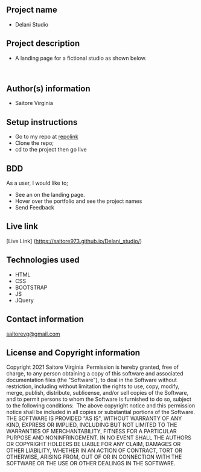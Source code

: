 ## Project name
- Delani Studio
​
## Project description
- A landing page for a fictional studio as shown below.
  
​
## Author(s) information
- Saitore Virginia
  
## Setup instructions
- Go to my repo at [repolink](https://github.com/Saitore973/Delani_studio.git)
- Clone the repo;
- cd to the project then go live
​
## BDD
  As a user, I would like to;
​
  - See an on the landing page. 
  - Hover over the portfolio and see the project names
  - Send Feedback
  
## Live link
[Live Link] (https://saitore973.github.io/Delani_studio/)
  
## Technologies used
  - HTML
  - CSS
  - BOOTSTRAP
  - JS
  - JQuery
  
## Contact information
  saitorevg@gmail.com
  
## License and Copyright information
  Copyright 2021 Saitore Virginia
​
  Permission is hereby granted, free of charge, to any person obtaining a copy of this software and associated documentation files (the "Software"), to deal in the Software without restriction, including without limitation the rights to use, copy, modify, merge, publish, distribute, sublicense, and/or sell copies of the Software, and to permit persons to whom the Software is furnished to do so, subject to the following conditions:
​
  The above copyright notice and this permission notice shall be included in all copies or substantial portions of the Software.
​
  THE SOFTWARE IS PROVIDED "AS IS", WITHOUT WARRANTY OF ANY KIND, EXPRESS OR IMPLIED, INCLUDING BUT NOT LIMITED TO THE WARRANTIES OF MERCHANTABILITY, FITNESS FOR A PARTICULAR PURPOSE AND NONINFRINGEMENT. IN NO EVENT SHALL THE AUTHORS OR COPYRIGHT HOLDERS BE LIABLE FOR ANY CLAIM, DAMAGES OR OTHER LIABILITY, WHETHER IN AN ACTION OF CONTRACT, TORT OR OTHERWISE, ARISING FROM, OUT OF OR IN CONNECTION WITH THE SOFTWARE OR THE USE OR OTHER DEALINGS IN THE SOFTWARE.
